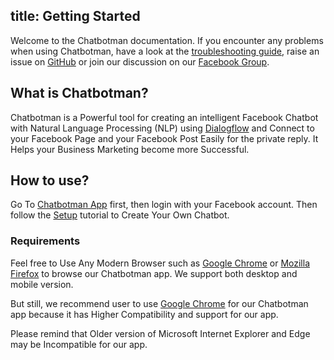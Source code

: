 title: Getting Started
---
Welcome to the Chatbotman documentation. If you encounter any problems when using Chatbotman, have a look at the  [troubleshooting guide](troubleshooting.html), raise an issue on [GitHub](https://github.com/chatbotman/chatbotman/issues) or join our discussion on our [Facebook Group](https://www.facebook.com/thechatbotman/).

## What is Chatbotman?

Chatbotman is a Powerful tool for creating an intelligent Facebook Chatbot with Natural Language Processing (NLP) using [Dialogflow](https://www.dialogflow.com) and Connect to your Facebook Page and your Facebook Post Easily for the private reply. It Helps your Business Marketing become more Successful.

## How to use?

Go To [Chatbotman App](https://app.chatbotman.com/) first, then login with your Facebook account. Then follow the [Setup](setup.html) tutorial to Create Your Own Chatbot.

### Requirements

Feel free to Use Any Modern Browser such as [Google Chrome](https://www.google.com/chrome/) or [Mozilla Firefox](https://www.mozilla.org/firefox/) to browse our Chatbotman app. We support  both desktop and mobile version.

But still, we recommend user to use [Google Chrome](https://www.google.com/chrome/) for our Chatbotman app because it has Higher Compatibility and support for our app.

Please remind that Older version of Microsoft Internet Explorer and Edge may be Incompatible for our app.